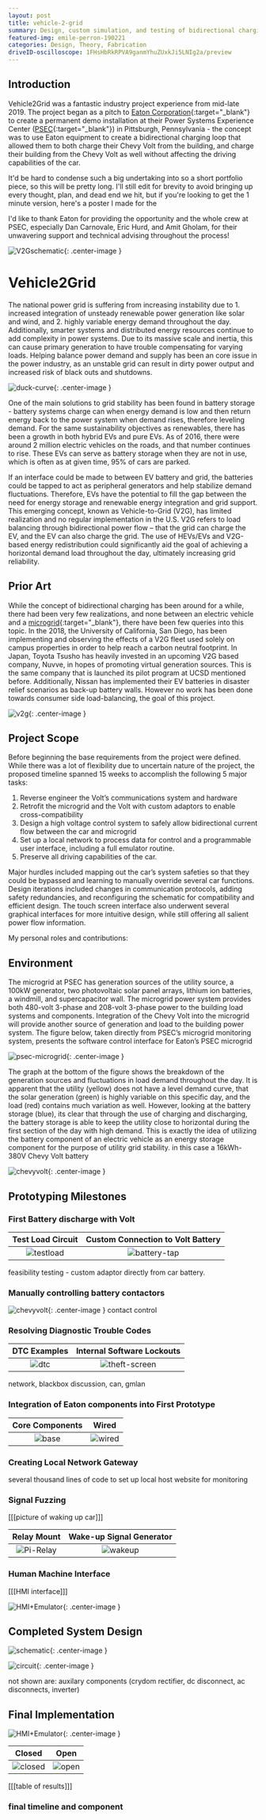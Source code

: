 ```yaml
---
layout: post
title: vehicle-2-grid
summary: Design, custom simulation, and testing of bidirectional charging loop between 2010 Chevy Volt and Eaton Power Systems Experience Center microgrid
featured-img: emile-perron-190221
categories: Design, Theory, Fabrication
driveID-oscilloscope: 1FHsHbRkRPVA9ganmYhuZUxkJi5LNIg2a/preview
---
```

## Introduction
Vehicle2Grid was a fantastic industry project experience from mid-late 2019. The project began as a pitch to [Eaton Corporation](https://www.eaton.com/us/en-us.html){:target="_blank"} to create a permanent demo installation at their Power Systems Experience Center ([PSEC](https://www.eaton.com/us/en-us/markets/eaton-experience-centers/pittsburgh.html){:target="_blank"}) in Pittsburgh, Pennsylvania - the concept was to use Eaton equipment to create a bidirectional charging loop that allowed them to both charge their Chevy Volt from the building, and charge their building from the Chevy Volt as well without affecting the driving capabilities of the car.

It'd be hard to condense such a big undertaking into so a short portfolio piece, so this will be pretty long. I'll still edit for brevity to avoid bringing up every thought, plan, and dead end we hit, but if you're looking to get the 1 minute version, here's a poster I made for the   

I'd like to thank Eaton for providing the opportunity and the whole crew at PSEC, especially Dan Carnovale, Eric Hurd, and Amit Gholam, for their unwavering support and technical advising throughout the process!

![V2Gschematic](https://github.com/seth-so/portfolio/raw/master/assets/img/v2g/intro-schematic.PNG){: .center-image }


# Vehicle2Grid
The national power grid is suffering from increasing instability due to 1. increased integration of unsteady renewable power generation like solar and wind, and 2. highly variable energy demand throughout the day. Additionally, smarter systems and distributed energy resources continue to add complexity in power systems. Due to its massive scale and inertia, this can cause primary generation to have trouble compensating for varying loads. Helping balance power demand and supply has been an core issue in the power industry, as an unstable grid can result in dirty power output and increased risk of black outs and shutdowns.

![duck-curve](https://github.com/seth-so/portfolio/raw/master/assets/img/v2g/problem-duck.PNG){: .center-image }

One of the main solutions to grid stability has been found in battery storage - battery systems charge can when energy demand is low and then return energy back to the power system when demand rises, therefore leveling demand. For the same sustainability objectives as renewables, there has been a growth in both hybrid EVs and pure EVs. As of 2016, there were around 2 million electric vehicles on the roads, and that number continues to rise. These EVs can serve as battery storage when they are not in use, which is often as at given time, 95% of cars are parked.

If an interface could be made to between EV battery and grid, the batteries could be tapped to act as peripheral generators and help stabilize demand fluctuations. Therefore, EVs have the potential to fill the gap between the need for energy storage and renewable energy integration and grid support. This emerging concept, known as Vehicle-to-Grid (V2G), has limited realization and no regular implementation in the U.S. V2G refers to load balancing through bidirectional power flow – that the grid can charge the EV, and the EV can also charge the grid. The use of HEVs/EVs and V2G-based energy redistribution could significantly aid the goal of achieving a horizontal demand load throughout the day, ultimately increasing grid reliability.


## Prior Art
While the concept of bidirectional charging has been around for a while, there had been very few realizations, and none between an electric vehicle and a [microgrid](https://en.wikipedia.org/wiki/Microgrid#:~:text=A%20microgrid%20is%20a%20decentralized,physical%20or%20economic%20conditions%20dictate.){:target="_blank"}, there have been few queries into this topic. In the 2018, the University of California, San Diego, has been implementing and observing the effects of a V2G fleet used solely on campus properties in order to help reach a carbon neutral footprint. In Japan, Toyota Tsusho has heavily invested in an upcoming V2G based company, Nuvve, in hopes of promoting virtual generation sources. This is the same company that is launched its pilot program at UCSD mentioned before. Additionally, Nissan has implemented their EV batteries in disaster relief scenarios as back-up battery walls. However no work has been done towards consumer side load-balancing, the goal of this project.

![v2g](https://github.com/seth-so/portfolio/raw/master/assets/img/v2g/prior-concept.png){: .center-image }


## Project Scope
Before beginning the base requirements from the project were defined. While there was a lot of flexibility due to uncertain nature of the project, the proposed timeline spanned 15 weeks to accomplish the following 5 major tasks:

1. Reverse engineer the Volt’s communications system and hardware
2. Retrofit the microgrid and the Volt with custom adaptors to enable cross-compatibility
3. Design a high voltage control system to safely allow bidirectional current flow between the car and microgrid
4. Set up a local network to process data for control and a programmable user interface, including a full emulator routine.
5. Preserve all driving capabilities of the car.

Major hurdles included mapping out the car’s system safeties so that they could be bypassed and learning to manually override several car functions. Design iterations included changes in communication protocols, adding safety redundancies, and reconfiguring the schematic for compatibility and efficient design. The touch screen interface also underwent several graphical interfaces for more intuitive design, while still offering all salient power flow information.

My personal roles and contributions:


## Environment
The microgrid at PSEC has generation sources of the utility source, a 100kW generator, two photovoltaic solar panel arrays, lithium ion batteries, a windmill, and supercapacitor wall. The microgrid power system provides both 480-volt 3-phase and 208-volt 3-phase power to the building load systems and components. Integration of the Chevy Volt into the microgrid will provide another source of generation and load to the building power system. The figure below, taken directly from PSEC’s microgrid monitoring system, presents the software control interface for Eaton’s PSEC microgrid

![psec-microgrid](https://github.com/seth-so/portfolio/raw/master/assets/img/v2g/environment-psecgrid.png){: .center-image }

The graph at the bottom of the figure shows the breakdown of the generation sources and fluctuations in load demand throughout the day. It is apparent that the utility (yellow) does not have a level demand curve, that the solar generation (green) is highly variable on this specific day, and the load (red) contains much variation as well. However, looking at the battery storage (blue), its clear that through the use of charging and discharging, the battery storage is able to keep the utility close to horizontal during the first section of the day with high demand. This is exactly the idea of utilizing the battery component of an electric vehicle as an energy storage component for the purpose of utility grid stability. in this case a 16kWh-380V Chevy Volt battery

![chevyvolt](https://github.com/seth-so/portfolio/raw/master/assets/img/v2g/intro-car.PNG){: .center-image }


## Prototyping Milestones

### First Battery discharge with Volt

Test Load Circuit          |  Custom Connection to Volt Battery
:-------------------------:|:-------------------------:
![testload](https://github.com/seth-so/portfolio/raw/master/assets/img/v2g/prototype-testbed.png) |  ![battery-tap](https://github.com/seth-so/portfolio/raw/master/assets/img/v2g/prototype-batteryout.png)

feasibility testing - custom adaptor directly from car battery.


### Manually controlling battery contactors

![chevyvolt](https://github.com/seth-so/portfolio/raw/master/assets/img/v2g/prototype-hpcm.png){: .center-image }
contact control


### Resolving Diagnostic Trouble Codes

DTC Examples          |  Internal Software Lockouts
:-------------------------:|:-------------------------:
![dtc](https://github.com/seth-so/portfolio/raw/master/assets/img/v2g/prototype-dtcs.png) |  ![theft-screen](https://github.com/seth-so/portfolio/raw/master/assets/img/v2g/prototype-theft.png)

network, blackbox discussion, can, gmlan


### Integration of Eaton components into First Prototype

Core Components          |  Wired
:-------------------------:|:-------------------------:
![base](https://github.com/seth-so/portfolio/raw/master/assets/img/v2g/prototype-components.PNG) |  ![wired](https://github.com/seth-so/portfolio/raw/master/assets/img/v2g/prototype-board.png)


### Creating Local Network Gateway
several thousand lines of code to set up local host website for monitoring

### Signal Fuzzing
[[[picture of waking up car]]]

Relay Mount          |  Wake-up Signal Generator
:-------------------------:|:-------------------------:
![Pi-Relay](https://github.com/seth-so/portfolio/raw/master/assets/img/v2g/prototype-relays.png) |  ![wakeup](https://github.com/seth-so/portfolio/raw/master/assets/img/v2g/prototype-wakeup.png)


### Human Machine Interface
[[[HMI interface]]]


![HMI+Emulator](https://github.com/seth-so/portfolio/raw/master/assets/img/v2g/prototype-hmi.png){: .center-image }


## Completed System Design

![schematic](https://github.com/seth-so/portfolio/raw/master/assets/img/v2g/prototype-schematic.PNG){: .center-image }

![circuit](https://github.com/seth-so/portfolio/raw/master/assets/img/v2g/prototype-final.png){: .center-image }


not shown are: auxilary components (crydom rectifier, dc disconnect, ac disconnects, inverter)


## Final Implementation

![HMI+Emulator](https://github.com/seth-so/portfolio/raw/master/assets/img/v2g/final-context.png){: .center-image }

Closed          |  Open
:-------------------------:|:-------------------------:
![closed](https://github.com/seth-so/portfolio/raw/master/assets/img/v2g/final-closed.png) |  ![open](https://github.com/seth-so/portfolio/raw/master/assets/img/v2g/final-open.png)

[[[table of results]]]


### final timeline and component
